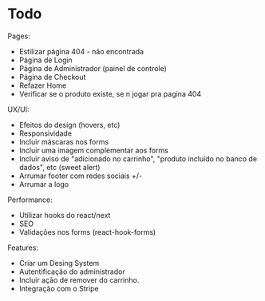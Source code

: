 # Todo

Pages:

- Estilizar página 404 - não encontrada
- Página de Login
- Página de Administrador (painel de controle)
- Página de Checkout
- Refazer Home
- Verificar se o produto existe, se n jogar pra pagina 404

UX/UI:

- Efeitos do design (hovers, etc)
- Responsividade
- Incluir máscaras nos forms
- Incluir uma imagem complementar aos forms
- Incluir aviso de "adicionado no carrinho", "produto incluído no banco de dados", etc (sweet alert)
- Arrumar footer com redes sociais +/-
- Arrumar a logo

Performance:

- Utilizar hooks do react/next
- SEO
- Validações nos forms (react-hook-forms)

Features:

- Criar um Desing System
- Autentificação do administrador
- Incluir ação de remover do carrinho.
- Integração com o Stripe
